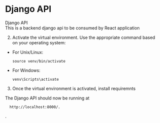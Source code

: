 # Django API
Django API </br>
This is a backend django api to be consumed by React application</br>


2. Activate the virtual environment. Use the appropriate command based on your operating system:

- For Unix/Linux:
  ```
  source venv/bin/activate
  ```

- For Windows:
  ```
  venv\Scripts\activate
  ```

3. Once the virtual environment is activated, install requiremnts


The Django API should now be running at 

      http://localhost:8000/.
.

